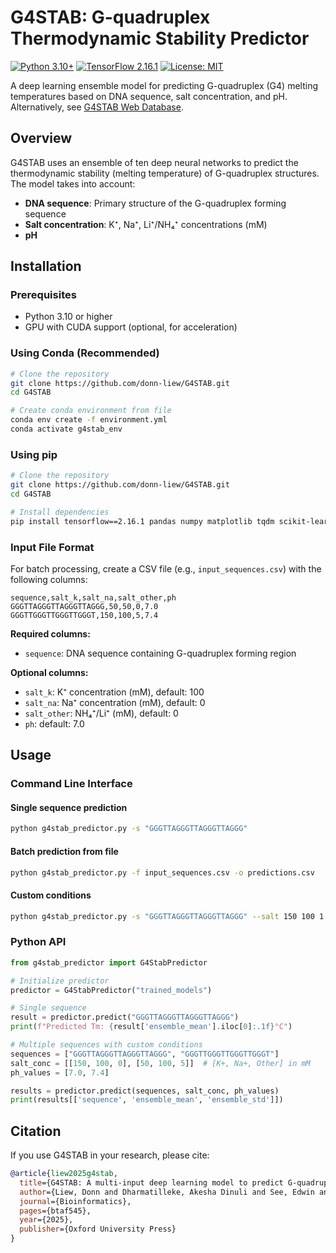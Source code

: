 # G4STAB: G-quadruplex Thermodynamic Stability Predictor

[![Python 3.10+](https://img.shields.io/badge/python-3.10+-blue.svg)](https://www.python.org/downloads/)
[![TensorFlow 2.16.1](https://img.shields.io/badge/tensorflow-2.16.1-orange.svg)](https://tensorflow.org/)
[![License: MIT](https://img.shields.io/badge/License-MIT-yellow.svg)](https://opensource.org/licenses/MIT)

A deep learning ensemble model for predicting G-quadruplex (G4) melting temperatures based on DNA sequence, salt concentration, and pH. Alternatively, see [G4STAB Web Database](https://donn-liew.github.io/g4stab-web-database/).

## Overview

G4STAB uses an ensemble of ten deep neural networks to predict the thermodynamic stability (melting temperature) of G-quadruplex structures. The model takes into account:

- **DNA sequence**: Primary structure of the G-quadruplex forming sequence
- **Salt concentration**: K⁺, Na⁺, Li⁺/NH₄⁺ concentrations (mM)
- **pH**


## Installation

### Prerequisites

- Python 3.10 or higher
- GPU with CUDA support (optional, for acceleration)

### Using Conda (Recommended)

```bash
# Clone the repository
git clone https://github.com/donn-liew/G4STAB.git
cd G4STAB

# Create conda environment from file
conda env create -f environment.yml
conda activate g4stab_env
```

### Using pip

```bash
# Clone the repository
git clone https://github.com/donn-liew/G4STAB.git
cd G4STAB

# Install dependencies
pip install tensorflow==2.16.1 pandas numpy matplotlib tqdm scikit-learn
```

### Input File Format

For batch processing, create a CSV file (e.g., `input_sequences.csv`) with the following columns:

```csv
sequence,salt_k,salt_na,salt_other,ph
GGGTTAGGGTTAGGGTTAGGG,50,50,0,7.0
GGGTTGGGTTGGGTTGGGT,150,100,5,7.4
```
**Required columns:**
- `sequence`: DNA sequence containing G-quadruplex forming region

**Optional columns:**
- `salt_k`: K⁺ concentration (mM), default: 100
- `salt_na`: Na⁺ concentration (mM), default: 0   
- `salt_other`: NH₄⁺/Li⁺ (mM), default: 0
- `ph`: default: 7.0

## Usage

### Command Line Interface

#### Single sequence prediction

```bash
python g4stab_predictor.py -s "GGGTTAGGGTTAGGGTTAGGG"
```

#### Batch prediction from file

```bash
python g4stab_predictor.py -f input_sequences.csv -o predictions.csv
```

#### Custom conditions

```bash
python g4stab_predictor.py -s "GGGTTAGGGTTAGGGTTAGGG" --salt 150 100 1 --ph 7.4
```

### Python API

```python
from g4stab_predictor import G4StabPredictor

# Initialize predictor
predictor = G4StabPredictor("trained_models")

# Single sequence
result = predictor.predict("GGGTTAGGGTTAGGGTTAGGG")
print(f"Predicted Tm: {result['ensemble_mean'].iloc[0]:.1f}°C")

# Multiple sequences with custom conditions
sequences = ["GGGTTAGGGTTAGGGTTAGGG", "GGGTTGGGTTGGGTTGGGT"]
salt_conc = [[150, 100, 0], [50, 100, 5]]  # [K+, Na+, Other] in mM
ph_values = [7.0, 7.4]

results = predictor.predict(sequences, salt_conc, ph_values)
print(results[['sequence', 'ensemble_mean', 'ensemble_std']])
```

## Citation

If you use G4STAB in your research, please cite:

```bibtex
@article{liew2025g4stab,
  title={G4STAB: A multi-input deep learning model to predict G-quadruplex thermodynamic stability based on sequence and salt concentration},
  author={Liew, Donn and Dharmatilleke, Akesha Dinuli and See, Edwin and Yong, Ee Hou},
  journal={Bioinformatics},
  pages={btaf545},
  year={2025},
  publisher={Oxford University Press}
}
```


